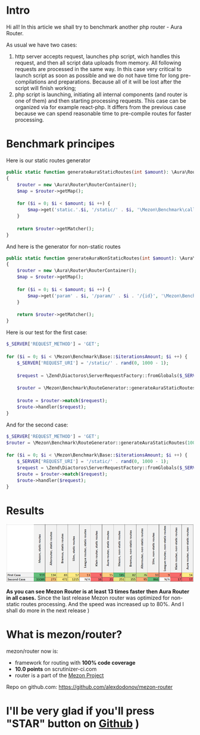 # Intro

Hi all! In this article we shall try to benchmark another php router - Aura Router.

As usual we have two cases:

1. http server accepts request, launches php script, wich handles this request, and then all script data uploads from memory. All following requests are processed in the same way. In this case very critical to launch script as soon as possible and we do not have time for long pre-compilations and preparations. Because all of it will be lost after the script will finish working;
2. php script is launching, initiating all internal components (and router is one of them) and then starting processing requests. This case can be organized via for example react-php. It differs from the previous case because we can spend reasonable time to pre-compile routes for faster processing.

# Benchmark principes

Here is our static routes generator

```php
public static function generateAuraStaticRoutes(int $amount): \Aura\Router\Matcher
{
    $router = new \Aura\Router\RouterContainer();
    $map = $router->getMap();

    for ($i = 0; $i < $amount; $i ++) {
        $map->get('static.'.$i, '/static/' . $i, '\Mezon\Benchmark\callbackPsr7Response');
    }

    return $router->getMatcher();
}
```

And here is the generator for non-static routes

```php
public static function generateAuraNonStaticRoutes(int $amount): \Aura\Router\Matcher
{
    $router = new \Aura\Router\RouterContainer();
    $map = $router->getMap();

    for ($i = 0; $i < $amount; $i ++) {
        $map->get('param' . $i, '/param/' . $i . '/{id}', '\Mezon\Benchmark\callbackPsr7Response');
    }

    return $router->getMatcher();
}
```

Here is our test for the first case:

```php
$_SERVER['REQUEST_METHOD'] = 'GET';

for ($i = 0; $i < \Mezon\Benchmark\Base::$iterationsAmount; $i ++) {
    $_SERVER['REQUEST_URI'] = '/static/' . rand(0, 1000 - 1);

    $request = \Zend\Diactoros\ServerRequestFactory::fromGlobals($_SERVER);

    $router = \Mezon\Benchmark\RouteGenerator::generateAuraStaticRoutes(1000);

    $route = $router->match($request);
    $route->handler($request);
}
```

And for the second case:

```php
$_SERVER['REQUEST_METHOD'] = 'GET';
$router = \Mezon\Benchmark\RouteGenerator::generateAuraStaticRoutes(1000);

for ($i = 0; $i < \Mezon\Benchmark\Base::$iterationsAmount; $i ++) {
    $_SERVER['REQUEST_URI'] = '/static/' . rand(0, 1000 - 1);
    $request = \Zend\Diactoros\ServerRequestFactory::fromGlobals($_SERVER);
    $route = $router->match($request);
    $route->handler($request);
}
```

# Results

 

![table](./images/table-aura.png)

**As you can see Mezon Router is at least 13 times faster then Aura Router in all cases.** Since the last release Mezon router was optimized for non-static routes processing. And the speed was increased up to 80%. And I shall do more in the next release )

# What is mezon/router?

mezon/router now is:

- framework for routing with **100% code coverage**
- **10.0 points** on scrutinizer-ci.com
- router is a part of the [Mezon Project](https://github.com/alexdodonov/mezon)

Repo on github.com: https://github.com/alexdodonov/mezon-router

# I'll be very glad if you'll press "STAR" button on [Github](https://github.com/alexdodonov/mezon-router) )
